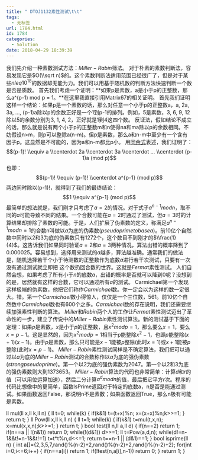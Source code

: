 ```yaml
---
title: " DTOJ1132素性测试\t\t"
tags:
  - 无标签
url: 1784.html
id: 1784
categories:
  - Solution
date: 2018-04-29 18:39:39
---
```


我们先介绍一种素数测试方法：$Miller-Rabin$筛法。 对于朴素的素数判断法，容易发现它是$O(\\sqrt n)$的。这个素数判断法适用范围已经很广了，但是对于某些$n leq 10^{18}$的数据却无能为力。我们可以用基于随机数的判断方法快速判断一个数是否是质数。 首先我们考虑一个证明：**如果p是素数，a是小于p的正整数，那么a^(p-1) mod p = 1。**在这里我直接引用Matrix67的相关证明。 首先我们证明这样一个结论：如果p是一个素数的话，那么对任意一个小于p的正整数a，a, 2a, 3a, …, (p-1)a除以p的余数正好是一个1到p-1的排列。例如，5是素数，3, 6, 9, 12除以5的余数分别为3, 1, 4, 2，正好就是1到4这四个数。 反证法，假如结论不成立的话，那么就是说有两个小于p的正整数m和n使得na和ma除以p的余数相同。不妨假设n>m，则p可以整除a(n-m)。但p是素数，那么a和n-m中至少有一个含有因子p。这显然是不可能的，因为a和n-m都比p小。 用[同余式](http://www.matrix67.com/blog/article.asp?id=282)表述，我们证明了： $$(p-1)! \\equiv a \\centerdot 2a \\centerdot 3a \\centerdot … \\centerdot (p-1)a (mod p)$$ 也即： $$(p-1)! \\equiv (p-1)! \\centerdot a^{p-1} (mod p)$$ 两边同时除以(p-1)!，就得到了我们的最终结论： $$1 \\equiv a^{p-1} (mod p)$$ 最简单的想法就是，我们刚才只考虑了$a=2$的情况。对于式子$a^{n-1} mod n$，取不同的$a$可能导致不同的结果。一个合数可能在$a=2$时通过了测试，但$a=3$时的计算结果却排除了素数的可能。于是，人们扩展了伪素数的定义，称满足$a^{n-1} mod n = 1$的合数n叫做以$a$为底的伪素数($pseudoprime to base a$)。前10亿个自然数中同时以$2$和$3$为底的伪素数只有$1272$个，这个数目不到刚才的$\\frac{1}{4}$。这告诉我们如果同时验证$a=2$和$a=3$两种情况，算法出错的概率降到了$0.000025$。容易想到，选择用来测试的$a$越多，算法越准确。通常我们的做法是，随机选择若干个小于待测数的正整数作为底数$a$进行若干次测试，只要有一次没有通过测试就立即把 这个数扔回合数的世界。这就是$Ferma$t素性测试。 人们自然会想，如果考虑了所有小于$n$的底数$a$，出错的概率是否就可以降到$0$呢？没想到的是，居然就有这样的合数，它可以通过所有$a$的测试。 Carmichael第一个发现这样极端的伪素数，他把它们称作$Carmichael$数。你一定会以为这样的数一定很大。错。第一个$Carmichael$数小得惊人，仅仅是一个三位数，$561$。前$10$亿个自然数中$Carmichael$数也有$600$个之多。$Carmichael$数的存在说明，我们还需要继续加强素性判断的算法。 $Miller$和$Rabin$两个人的工作让$Fermat$素性测试迈出了革命性的一步，建立了传说中的$Miller-Rabin$素性测试算法。新的测试基于下面的定理：如果$p$是素数，$x$是小于$p$的正整数，且$x^2 mod p = 1$，那么要么$x=1$，要么$x=p-1$。这是显然的，因为$x^2 mod p = 1$相当于p能整除$x^2-1$，也即$p$能整除$(x+1)(x-1)$。由于$p$是素数，那么只可能是$x-1$能被$p$整除(此时$x=1$)或$x+1$能被$p$整除(此时$x=p-1$)。 $Miller-Rabin$素性测试同样是不确定算法，我们把可以通过以$a$为底的$Miller-Rabin$测试的合数称作以$a$为底的强伪素数($strong pseudoprime$)。第一个以$2$为底的强伪素数为$2047$。第一个以$2$和$3$为底的强伪素数则大到$1 373 653$。 $ Miller-Rabin$算法的代码也非常简单：计算$d$和$r$的值（可以用位运算加速），然后二分计算$a^d mod n$的值，最后把它平方$r$次。程序的代码比想像中的更简单，函数IsPrime返回对于特定的底数a，n是否是能通过测试。如果函数返回False，那说明n不是素数；如果函数返回True，那么n极有可能是素数。

ll mul(ll x,ll k,ll n)
{
    ll t=0;
    while(k)
    {
        if(k&1) t=(t+x)%n;
        x=(x+x)%n;k>>=1;
    }
    return t;
}
ll Pow(ll x,ll k,ll n)
{
    ll t=1;
    while(k)
    {
        if(k&1) t=mul(t,x,n);
        x=mul(x,x,n);k>>=1;
    }
    return t;
}
bool test(ll n,ll a,ll d)
{
    if(n==2) return 1;
    if(n==a || !(n&1)) return 0;
    while(!(d&1)) d>>=1;
    ll t=Pow(a,d,n);
    while(d!=n-1&&t!=n-1&&t!=1) t=t*t%n,d<<=1;
    return t==n-1 || (d&1)==1;
}
bool isprime(ll n)
{
    int a\[\]={2,3,5,7,rand()%(n-2)+2,rand()%(n-2)+2,rand()%(n-2)+2};
    for(int i=0;i<=6;i++)
    {
        if(n==a\[i\]) return 1;
        if(!test(n,a\[i\],n-1)) return 0;
    }
    return 1;
}
